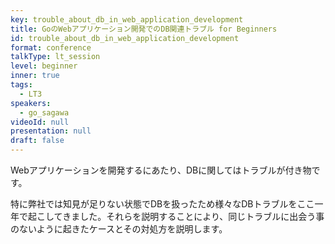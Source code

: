 ```yaml
---
key: trouble_about_db_in_web_application_development
title: GoのWebアプリケーション開発でのDB関連トラブル for Beginners
id: trouble_about_db_in_web_application_development
format: conference
talkType: lt_session
level: beginner
inner: true
tags:
  - LT3
speakers:
  - go_sagawa
videoId: null
presentation: null
draft: false
---
```

Webアプリケーションを開発するにあたり、DBに関してはトラブルが付き物です。  

特に弊社では知見が足りない状態でDBを扱ったため様々なDBトラブルをここ一年で起こしてきました。それらを説明することにより、同じトラブルに出会う事のないように起きたケースとその対処方を説明します。
